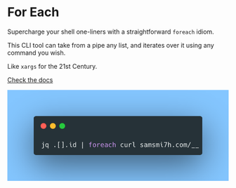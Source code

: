 # For Each
Supercharge your shell one-liners with a straightforward `foreach` idiom.

This CLI tool can take from a pipe any list, and iterates over it using any command you wish.

Like `xargs` for the 21st Century.

[Check the docs](https://samsmi7h.com/oss/foreach)

![A shell screenshot](./assets/imgs/shell.png)

